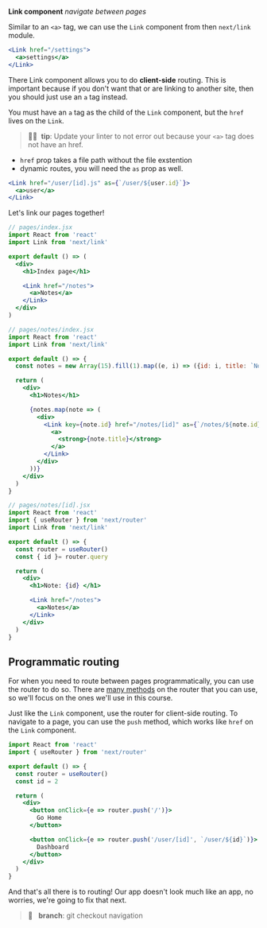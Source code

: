 **Link component** *navigate between pages*

Similar to an `<a>` tag, we can use the `Link` component from then `next/link` module. 

```jsx
<Link href="/settings">
  <a>settings</a>
</Link>
```

There Link component allows you to do **client-side** routing. This is important because if you don't want that or are linking to another site, then you should just use an `a` tag instead.

You must have an `a` tag as the child of the `Link` component, but the `href` lives on the `Link`. 
> 👍🏾&nbsp;&nbsp;**tip**: Update your linter to not error out because your `<a>` tag does not have an href.

* `href` prop takes a file path without the file exstention
* dynamic routes, you will need the `as` prop as well.

```jsx
<Link href="/user/[id].js" as={`/user/${user.id}`}>
  <a>user</a>
</Link>
```

Let's link our pages together!

```jsx
// pages/index.jsx
import React from 'react'
import Link from 'next/link'

export default () => (
  <div>
    <h1>Index page</h1>

    <Link href="/notes">
      <a>Notes</a>
    </Link>
  </div> 
)
```

```jsx
// pages/notes/index.jsx
import React from 'react'
import Link from 'next/link'

export default () => {
  const notes = new Array(15).fill(1).map((e, i) => ({id: i, title: `Note: ${i}`}))

  return (
    <div>
      <h1>Notes</h1>

      {notes.map(note => (
        <div>
          <Link key={note.id} href="/notes/[id]" as={`/notes/${note.id}`}>
            <a>
              <strong>{note.title}</strong>
            </a>
          </Link>
        </div>
      ))}
    </div>
  )
}
```

```jsx
// pages/notes/[id].jsx
import React from 'react'
import { useRouter } from 'next/router'
import Link from 'next/link'

export default () => {
  const router = useRouter()
  const { id }= router.query

  return (
    <div>
      <h1>Note: {id} </h1>

      <Link href="/notes">
        <a>Notes</a>
      </Link>
    </div>
  )
}
```

## Programmatic routing

For when you need to route between pages programmatically, you can use the router to do so. There are [many methods](https://nextjs.org/docs/routing/introduction) on the router that you can use, so we'll focus on the ones we'll use in this course.


Just like the `Link` component, use the router for client-side routing. To navigate to a page, you can use the `push` method, which works like `href` on the `Link` component.

```jsx 
import React from 'react'
import { useRouter } from 'next/router'

export default () => {
  const router = useRouter()
  const id = 2

  return (
    <div>
      <button onClick={e => router.push('/')}>
        Go Home
      </button>

      <button onClick={e => router.push('/user/[id]', `/user/${id}`)}>
        Dashboard
      </button>
    </div>
  )
}
```

And that's all there is to routing!
Our app doesn't look much like an app, no worries, we're going to fix that next.

> 🌲 &nbsp;&nbsp;**branch**: git checkout navigation